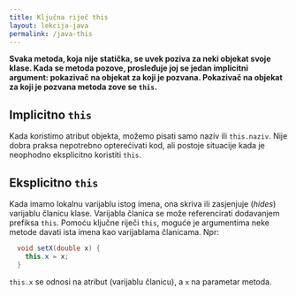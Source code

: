 ```yaml
---
title: Ključna riječ this
layout: lekcija-java
permalink: /java-this
---
```


**Svaka metoda, koja nije statička, se uvek poziva za neki objekat svoje klase. Kada se metoda pozove, prosleđuje joj se jedan implicitni argument: pokazivač na objekat za koji je pozvana. Pokazivač na objekat za koji je pozvana metoda zove se `this`.**

## Implicitno `this`

Kada koristimo atribut objekta, možemo pisati samo naziv ili `this.naziv`. Nije dobra praksa nepotrebno opterećivati kod, ali postoje situacije kada je neophodno eksplicitno koristiti `this`.

## Eksplicitno `this`

Kada imamo lokalnu varijablu istog imena, ona skriva ili zasjenjuje (*hides*) varijablu članicu klase. Varijabla članica se može referencirati dodavanjem prefiksa `this`. Pomoću ključne riječi `this`, moguće je argumentima neke metode davati ista imena kao varijablama članicama. Npr:

```java
  void setX(double x) {
    this.x = x;
  }
```

`this.x` se odnosi na atribut (varijablu članicu), a `x` na parametar metoda.
